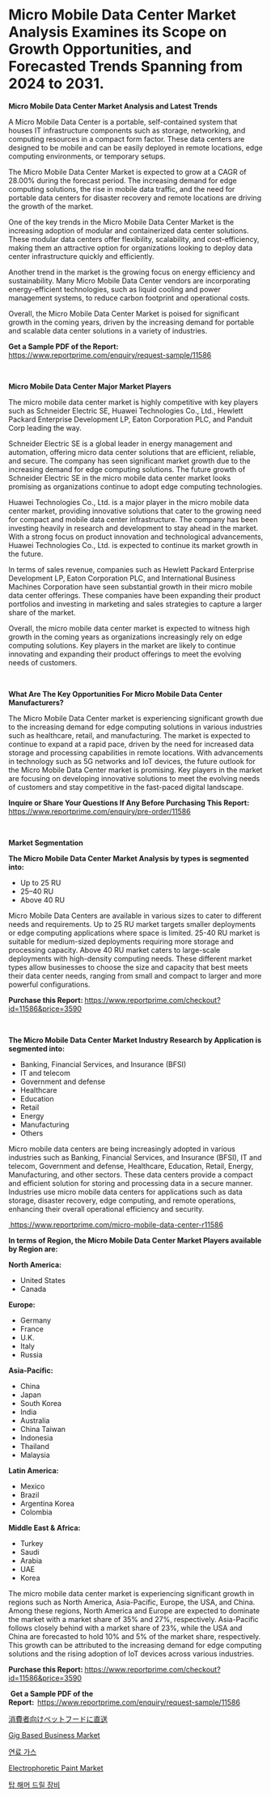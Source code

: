 <p><h1>Micro Mobile Data Center Market Analysis Examines its Scope on Growth Opportunities, and Forecasted Trends Spanning from 2024 to 2031.</h1></p><p><strong>Micro Mobile Data Center Market Analysis and Latest Trends</strong></p>
<p><p>A Micro Mobile Data Center is a portable, self-contained system that houses IT infrastructure components such as storage, networking, and computing resources in a compact form factor. These data centers are designed to be mobile and can be easily deployed in remote locations, edge computing environments, or temporary setups.</p><p>The Micro Mobile Data Center Market is expected to grow at a CAGR of 28.00% during the forecast period. The increasing demand for edge computing solutions, the rise in mobile data traffic, and the need for portable data centers for disaster recovery and remote locations are driving the growth of the market.</p><p>One of the key trends in the Micro Mobile Data Center Market is the increasing adoption of modular and containerized data center solutions. These modular data centers offer flexibility, scalability, and cost-efficiency, making them an attractive option for organizations looking to deploy data center infrastructure quickly and efficiently.</p><p>Another trend in the market is the growing focus on energy efficiency and sustainability. Many Micro Mobile Data Center vendors are incorporating energy-efficient technologies, such as liquid cooling and power management systems, to reduce carbon footprint and operational costs.</p><p>Overall, the Micro Mobile Data Center Market is poised for significant growth in the coming years, driven by the increasing demand for portable and scalable data center solutions in a variety of industries.</p></p>
<p><strong>Get a Sample PDF of the Report:&nbsp;</strong> <a href="https://www.reportprime.com/enquiry/request-sample/11586">https://www.reportprime.com/enquiry/request-sample/11586</a></p>
<p>&nbsp;</p>
<p><strong>Micro Mobile Data Center Major Market Players</strong></p>
<p><p>The micro mobile data center market is highly competitive with key players such as Schneider Electric SE, Huawei Technologies Co., Ltd., Hewlett Packard Enterprise Development LP, Eaton Corporation PLC, and Panduit Corp leading the way.</p><p>Schneider Electric SE is a global leader in energy management and automation, offering micro data center solutions that are efficient, reliable, and secure. The company has seen significant market growth due to the increasing demand for edge computing solutions. The future growth of Schneider Electric SE in the micro mobile data center market looks promising as organizations continue to adopt edge computing technologies.</p><p>Huawei Technologies Co., Ltd. is a major player in the micro mobile data center market, providing innovative solutions that cater to the growing need for compact and mobile data center infrastructure. The company has been investing heavily in research and development to stay ahead in the market. With a strong focus on product innovation and technological advancements, Huawei Technologies Co., Ltd. is expected to continue its market growth in the future.</p><p>In terms of sales revenue, companies such as Hewlett Packard Enterprise Development LP, Eaton Corporation PLC, and International Business Machines Corporation have seen substantial growth in their micro mobile data center offerings. These companies have been expanding their product portfolios and investing in marketing and sales strategies to capture a larger share of the market.</p><p>Overall, the micro mobile data center market is expected to witness high growth in the coming years as organizations increasingly rely on edge computing solutions. Key players in the market are likely to continue innovating and expanding their product offerings to meet the evolving needs of customers.</p></p>
<p>&nbsp;</p>
<p><strong>What Are The Key Opportunities For Micro Mobile Data Center Manufacturers?</strong></p>
<p><p>The Micro Mobile Data Center market is experiencing significant growth due to the increasing demand for edge computing solutions in various industries such as healthcare, retail, and manufacturing. The market is expected to continue to expand at a rapid pace, driven by the need for increased data storage and processing capabilities in remote locations. With advancements in technology such as 5G networks and IoT devices, the future outlook for the Micro Mobile Data Center market is promising. Key players in the market are focusing on developing innovative solutions to meet the evolving needs of customers and stay competitive in the fast-paced digital landscape.</p></p>
<p><strong>Inquire or Share Your Questions If Any Before Purchasing This Report:</strong> <a href="https://www.reportprime.com/enquiry/pre-order/11586">https://www.reportprime.com/enquiry/pre-order/11586</a></p>
<p>&nbsp;</p>
<p><strong>Market Segmentation</strong></p>
<p><strong>The Micro Mobile Data Center Market Analysis by types is segmented into:</strong></p>
<p><ul><li>Up to 25 RU</li><li>25–40 RU</li><li>Above 40 RU</li></ul></p>
<p><p>Micro Mobile Data Centers are available in various sizes to cater to different needs and requirements. Up to 25 RU market targets smaller deployments or edge computing applications where space is limited. 25-40 RU market is suitable for medium-sized deployments requiring more storage and processing capacity. Above 40 RU market caters to large-scale deployments with high-density computing needs. These different market types allow businesses to choose the size and capacity that best meets their data center needs, ranging from small and compact to larger and more powerful configurations.</p></p>
<p><strong>Purchase this Report:&nbsp;</strong><a href="https://www.reportprime.com/checkout?id=11586&price=3590">https://www.reportprime.com/checkout?id=11586&price=3590</a></p>
<p>&nbsp;</p>
<p><strong>The Micro Mobile Data Center Market Industry Research by Application is segmented into:</strong></p>
<p><ul><li>Banking, Financial Services, and Insurance (BFSI)</li><li>IT and telecom</li><li>Government and defense</li><li>Healthcare</li><li>Education</li><li>Retail</li><li>Energy</li><li>Manufacturing</li><li>Others</li></ul></p>
<p><p>Micro mobile data centers are being increasingly adopted in various industries such as Banking, Financial Services, and Insurance (BFSI), IT and telecom, Government and defense, Healthcare, Education, Retail, Energy, Manufacturing, and other sectors. These data centers provide a compact and efficient solution for storing and processing data in a secure manner. Industries use micro mobile data centers for applications such as data storage, disaster recovery, edge computing, and remote operations, enhancing their overall operational efficiency and security.</p></p>
<p><a href="https://www.reportprime.com/micro-mobile-data-center-r11586">&nbsp;https://www.reportprime.com/micro-mobile-data-center-r11586</a></p>
<p><strong>In terms of Region, the Micro Mobile Data Center Market Players available by Region are:</strong></p>
<p>
    <p> <strong> North America: </strong>
        <ul>
            <li>United States</li>
            <li>Canada</li>
        </ul>
        </p> 
    <p> <strong> Europe: </strong>
        <ul>
            <li>Germany</li>
            <li>France</li>
            <li>U.K.</li>
            <li>Italy</li>
            <li>Russia</li>
        </ul>
        </p> 
    <p> <strong> Asia-Pacific: </strong>
        <ul>
            <li>China</li>
            <li>Japan</li>
            <li>South Korea</li>
            <li>India</li>
            <li>Australia</li>
            <li>China Taiwan</li>
            <li>Indonesia</li>
            <li>Thailand</li>
            <li>Malaysia</li>
        </ul>
        </p> 
    <p> <strong> Latin America: </strong>
        <ul>
            <li>Mexico</li>
            <li>Brazil</li>
            <li>Argentina Korea</li>
            <li>Colombia</li>
        </ul>
        </p> 
    <p> <strong> Middle East & Africa: </strong>
        <ul>
            <li>Turkey</li>
            <li>Saudi</li>
            <li>Arabia</li>
            <li>UAE</li>
            <li>Korea</li>
        </ul>
    </p>
    </p>
<p><p>The micro mobile data center market is experiencing significant growth in regions such as North America, Asia-Pacific, Europe, the USA, and China. Among these regions, North America and Europe are expected to dominate the market with a market share of 35% and 27%, respectively. Asia-Pacific follows closely behind with a market share of 23%, while the USA and China are forecasted to hold 10% and 5% of the market share, respectively. This growth can be attributed to the increasing demand for edge computing solutions and the rising adoption of IoT devices across various industries.</p></p>
<p><strong>Purchase this Report: </strong><a href="https://www.reportprime.com/checkout?id=11586&price=3590">https://www.reportprime.com/checkout?id=11586&price=3590</a></p>
<p>&nbsp;<strong>Get a Sample PDF of the Report:&nbsp;&nbsp;</strong><a href="https://www.reportprime.com/enquiry/request-sample/11586">https://www.reportprime.com/enquiry/request-sample/11586</a></p>
<p><strong></strong></p>
<p><p><a href="https://github.com/zekaoe592392/Market-Research-Report-List-1/blob/main/930494526316.md">消費者向けペットフードに直送</a></p><p><a href="https://github.com/marloy8/Market-Research-Report-List-4/blob/main/gig-based-business-market.md">Gig Based Business Market</a></p><p><a href="https://github.com/vseigx30c9a1j/Market-Research-Report-List-1/blob/main/390687824423.md">연료 가스</a></p><p><a href="https://issuu.com/reportprime-2/docs/electrophoretic-paint-market-size-2030.pptx">Electrophoretic Paint Market</a></p><p><a href="https://github.com/WilburKihn5676/Market-Research-Report-List-1/blob/main/141799924424.md">탑 해머 드릴 장비</a></p></p>